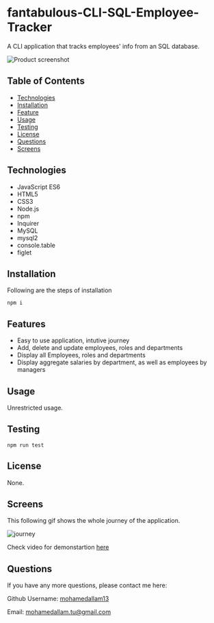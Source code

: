 # fantabulous-CLI-SQL-Employee-Tracker
A CLI application that tracks employees' info from an SQL database.


![Product screenshot](./screenshots/screenshot1.jpg)

## Table of Contents

* [Technologies](#technologies)
* [Installation](#installation)
* [Feature](#feature)
* [Usage](#usage)
* [Testing](#testing)
* [License](#license)
* [Questions](#questions)
* [Screens](#screens)


## Technologies 

* JavaScript ES6
* HTML5
* CSS3
* Node.js
* npm
* Inquirer
* MySQL
* mysql2
* console.table
* figlet

## Installation 

Following are the steps of installation

```
npm i
```

## Features

* Easy to use application, intutive journey
* Add, delete and update employees, roles and departments
* Display all Employees, roles and departments
* Display aggregate salaries by department, as well as employees by managers

## Usage 

Unrestricted usage.

## Testing

```
npm run test
```

## License 

None.

## Screens

This following gif shows the whole journey of the application.

![journey](./screenshots/journey.gif)

Check video for demonstartion [here](https://youtu.be/UcLM__H5CHk)

## Questions 

If you have any more questions, please contact me here:

Github Username: [mohamedallam13](https://github.com/mohamedallam13)

Email: [mohamedallam.tu@gmail.com](mailto:mohamedallam.tu@gmail.com)


